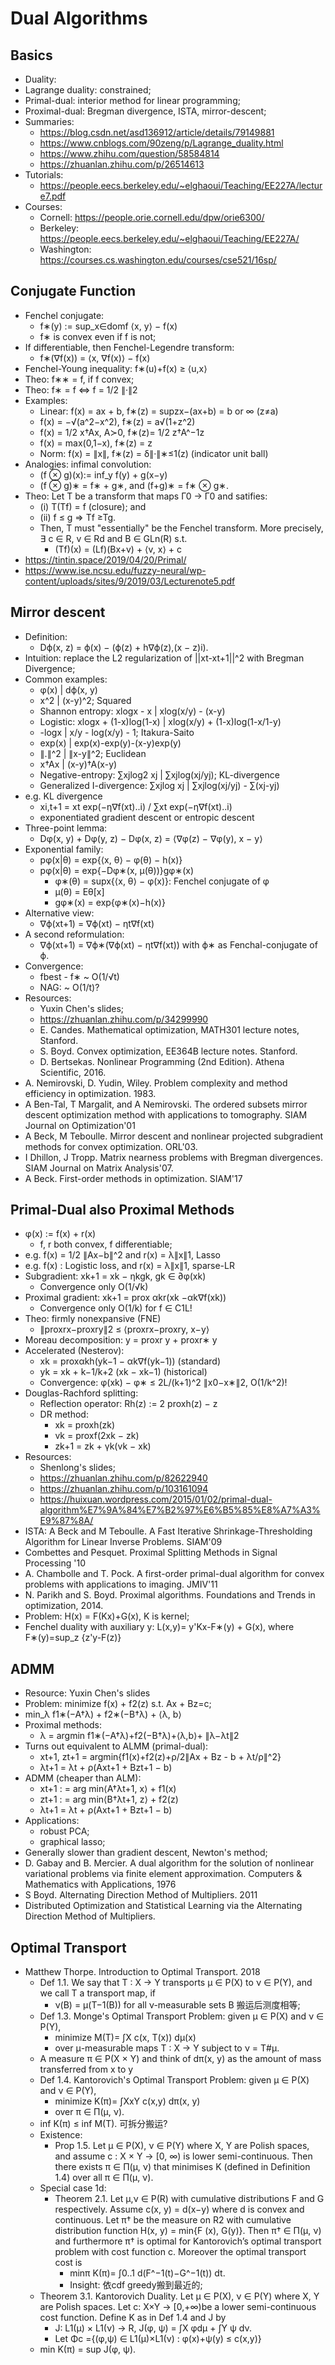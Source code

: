 # Dual Algorithms

## Basics
- Duality:
- Lagrange duality: constrained;
- Primal-dual: interior method for linear programming;
- Proximal-dual: Bregman divergence, ISTA, mirror-descent;
- Summaries:
	- https://blog.csdn.net/asd136912/article/details/79149881
	- https://www.cnblogs.com/90zeng/p/Lagrange_duality.html
	- https://www.zhihu.com/question/58584814
	- https://zhuanlan.zhihu.com/p/26514613
- Tutorials:
	- https://people.eecs.berkeley.edu/~elghaoui/Teaching/EE227A/lecture7.pdf
- Courses:
	- Cornell: https://people.orie.cornell.edu/dpw/orie6300/
	- Berkeley: https://people.eecs.berkeley.edu/~elghaoui/Teaching/EE227A/
	- Washington: https://courses.cs.washington.edu/courses/cse521/16sp/

## Conjugate Function
- Fenchel conjugate:
	- f∗(y) := sup_x∈domf ⟨x, y⟩ − f(x)
	- f∗ is convex even if f is not;
- If differentiable, then Fenchel-Legendre transform:
	- f∗(∇f(x)) = ⟨x, ∇f(x)⟩ − f(x)
- Fenchel-Young inequality: f∗(u)+f(x) ≥ ⟨u,x⟩
- Theo: f∗∗ = f, if f convex;
- Theo: f∗ = f ⇔ f = 1/2 ∥·∥2
- Examples:
	- Linear: f(x) = ax + b, f∗(z) = supzx−(ax+b) = b or ∞ (z≠a)
	- f(x) = −√(a^2−x^2), f∗(z) = a√(1+z^2)
	- f(x) = 1/2 x†Ax, A≻0, f∗(z)= 1/2 z†A^−1z
	- f(x) = max(0,1−x), f∗(z) = z
	- Norm: f(x) = ∥x∥, f∗(z) = δ∥·∥∗≤1(z) (indicator unit ball)
- Analogies: infimal convolution:
	- (f ⊗ g)(x):= inf_y f(y) + g(x−y)
	- (f ⊗ g)∗ = f∗ + g∗, and (f+g)∗ = f∗ ⊗ g∗.
- Theo: Let T be a transform that maps Γ0 → Γ0 and satifies:
	- (i) T(Tf) = f (closure); and
	- (ii) f ≤ g ⇒ Tf ≥Tg.
	- Then, T must "essentially" be the Fenchel transform. More precisely, ∃ c ∈ R, v ∈ Rd and B ∈ GLn(R) s.t.
		- (Tf)(x) = (Lf)(Bx+v) + ⟨v, x⟩ + c
- https://tintin.space/2019/04/20/Primal/
- https://www.ise.ncsu.edu/fuzzy-neural/wp-content/uploads/sites/9/2019/03/Lecturenote5.pdf

## Mirror descent
- Definition:
	- Dϕ(x, z) = ϕ(x) − (ϕ(z) + h∇ϕ(z),(x − z)i).
- Intuition: replace the L2 regularization of ||xt-xt+1||^2 with Bregman Divergence;
- Common examples:
	- φ(x) | dϕ(x, y)
	- x^2  | (x-y)^2; Squared
	- Shannon entropy: xlogx - x | xlog(x/y) - (x-y)
	- Logistic: xlogx + (1-x)log(1-x) | xlog(x/y) + (1-x)log(1-x/1-y)
	- -logx | x/y - log(x/y) - 1; Itakura-Saito
	- exp(x) | exp(x)-exp(y)-(x-y)exp(y)
	- ∥.∥^2 | ∥x-y∥^2; Euclidean
	- x†Ax | (x-y)†A(x-y)
	- Negative-entropy: ∑xjlog2 xj | ∑xjlog(xj/yj); KL-divergence
	- Generalized I-divergence: ∑xjlog xj | ∑xjlog(xj/yj) - ∑(xj-yj)
- e.g. KL divergence
	- xi,t+1 =  xt exp(−η∇f(xt)..i) / ∑xt exp(−η∇f(xt)..i)
	- exponentiated gradient descent or entropic descent
- Three-point lemma:
	- Dφ(x, y) + Dφ(y, z) − Dφ(x, z) = ⟨∇φ(z) − ∇φ(y), x − y⟩
- Exponential family:
	- pφ(x|θ) = exp{⟨x, θ⟩ − φ(θ) − h(x)}
	- pφ(x|θ) = exp{−Dφ∗(x, μ(θ))}gφ∗(x)
		- φ∗(θ) = supx{⟨x, θ⟩ − φ(x)}: Fenchel conjugate of φ 
		- μ(θ) = Eθ[x]
		- gφ∗(x) = exp{φ∗(x)−h(x)}
- Alternative view:
	- ∇ϕ(xt+1) = ∇ϕ(xt) − ηt∇f(xt)
- A second reformulation:
	- ∇ϕ(xt+1) = ∇ϕ∗(∇ϕ(xt) − ηt∇f(xt)) with ϕ∗ as Fenchal-conjugate of ϕ.
- Convergence:
	- fbest - f∗ ~ O(1/√t)
	- NAG: ~ O(1/t)?
- Resources:
	- Yuxin Chen's slides;
	- https://zhuanlan.zhihu.com/p/34299990
	- E. Candes. Mathematical optimization, MATH301 lecture notes, Stanford.
	- S. Boyd. Convex optimization, EE364B lecture notes. Stanford.
	- D. Bertsekas. Nonlinear Programming (2nd Edition). Athena Scientific, 2016.
- A. Nemirovski, D. Yudin, Wiley. Problem complexity and method efficiency in optimization. 1983.
- A Ben-Tal, T Margalit, and A Nemirovski. The ordered subsets mirror descent optimization method with applications to tomography. SIAM Journal on Optimization'01
- A Beck, M Teboulle. Mirror descent and nonlinear projected subgradient methods for convex optimization. ORL'03.
- I Dhillon, J Tropp. Matrix nearness problems with Bregman divergences. SIAM Journal on Matrix Analysis'07.
- A Beck. First-order methods in optimization. SIAM'17

## Primal-Dual also Proximal Methods
- φ(x) := f(x) + r(x)
	- f, r both convex, f differentiable;
- e.g. f(x) = 1/2 ∥Ax−b∥^2 and r(x) = λ∥x∥1, Lasso
- e.g. f(x) : Logistic loss, and r(x) = λ∥x∥1, sparse-LR
- Subgradient: xk+1 = xk − ηkgk, gk ∈ ∂φ(xk)
	- Convergence only O(1/√k)
- Proximal gradient: xk+1 = prox αkr(xk −αk∇f(xk))
	- Convergence only O(1/k) for f ∈ C1L!
- Theo: firmly nonexpansive (FNE)
	- ∥proxrx−proxry∥2 ≤ ⟨proxrx−proxry, x−y⟩
- Moreau decomposition: y = proxr y + proxr∗ y
- Accelerated (Nesterov):
	- xk = proxαkh(yk−1 − αk∇f(yk−1)) (standard)
	- yk = xk + k−1/k+2 (xk − xk−1) (historical)
	- Convergence: φ(xk) − φ∗ ≤ 2L/(k+1)^2 ∥x0−x∗∥2, O(1/k^2)!
- Douglas-Rachford splitting:
	- Reflection operator: Rh(z) := 2 proxh(z) − z
	- DR method:
		- xk = proxh(zk)
		- vk = proxf(2xk − zk)
		- zk+1 = zk + γk(vk − xk)
- Resources:
	- Shenlong's slides;
	- https://zhuanlan.zhihu.com/p/82622940
	- https://zhuanlan.zhihu.com/p/103161094
	- https://huixuan.wordpress.com/2015/01/02/primal-dual-algorithm%E7%9A%84%E7%B2%97%E6%B5%85%E8%A7%A3%E9%87%8A/
- ISTA: A Beck and M Teboulle. A Fast Iterative Shrinkage-Thresholding Algorithm for Linear Inverse Problems. SIAM'09
- Combettes and Pesquet. Proximal Splitting Methods in Signal Processing '10
- A. Chambolle and T. Pock. A first-order primal-dual algorithm for convex problems with applications to imaging. JMIV'11
- N. Parikh and S. Boyd. Proximal algorithms. Foundations and Trends in optimization, 2014.
- Problem: H(x) = F(Kx)+G(x), K is kernel;
- Fenchel duality with auxiliary y: L(x,y)= y'Kx-F∗(y) + G(x), where F∗(y)=sup_z {z'y-F(z)}

## ADMM
- Resource: Yuxin Chen's slides
- Problem: minimize f(x) + f2(z) s.t. Ax + Bz=c;
- min_λ f1∗(−A†λ) + f2∗(−B†λ) + ⟨λ, b⟩
- Proximal methods:
	- λ = argmin f1∗(−A†λ)+f2(−B†λ)+⟨λ,b⟩+ ∥λ−λt∥2
- Turns out equivalent to ALMM (primal-dual):
	- xt+1, zt+1 = argmin{f1(x)+f2(z)+ρ/2∥Ax + Bz - b + λt/ρ∥^2}
	- λt+1 = λt + ρ(Axt+1 + Bzt+1 − b)
- ADMM (cheaper than ALM):
	- xt+1 : = arg min⟨A†λt+1, x⟩ + f1(x)
	- zt+1 : = arg min⟨B†λt+1, z⟩ + f2(z)
	- λt+1 = λt + ρ(Axt+1 + Bzt+1 − b)
- Applications:
	- robust PCA;
	- graphical lasso;
- Generally slower than gradient descent, Newton's method;
- D. Gabay and B. Mercier. A dual algorithm for the solution of nonlinear variational problems via finite element approximation. Computers & Mathematics with Applications, 1976
- S Boyd. Alternating Direction Method of Multipliers. 2011
- Distributed Optimization and Statistical Learning via the Alternating Direction Method of Multipliers. 

## Optimal Transport
- Matthew Thorpe. Introduction to Optimal Transport. 2018
	- Def 1.1. We say that T : X → Y transports μ ∈ P(X) to ν ∈ P(Y), and we call T a transport map, if
		- ν(B) = μ(T−1(B)) for all ν-measurable sets B 搬运后测度相等;
	- Def 1.3. Monge's Optimal Transport Problem: given μ ∈ P(X) and ν ∈ P(Y), 
		- minimize M(T)= ∫X c(x, T(x)) dμ(x)
		- over μ-measurable maps T : X → Y subject to ν = T#μ.
	- A measure π ∈ P(X × Y) and think of dπ(x, y) as the amount of mass transferred from x to y
	- Def 1.4. Kantorovich's Optimal Transport Problem: given μ ∈ P(X) and ν ∈ P(Y),
		- minimize K(π)= ∫XxY c(x,y) dπ(x, y)
		- over π ∈ Π(μ, ν).
	- inf K(π) ≤ inf M(T). 可拆分搬运?
	- Existence:
		- Prop 1.5. Let μ ∈ P(X), ν ∈ P(Y) where X, Y are Polish spaces, and assume c : X × Y → [0, ∞) is lower semi-continuous. Then there exists π ∈ Π(μ, ν) that minimises K (defined in Definition 1.4) over all π ∈ Π(μ, ν).
	- Special case 1d:
		- Theorem 2.1. Let μ,ν ∈ P(R) with cumulative distributions F and G respectively. Assume c(x, y) = d(x−y) where d is convex and continuous. Let π† be the measure on R2 with cumulative distribution function H(x, y) = min{F (x), G(y)}. Then π† ∈ Π(μ, ν) and furthermore π† is optimal for Kantorovich’s optimal transport problem with cost function c. Moreover the optimal transport cost is
			- minπ K(π)= ∫0..1 d(F^−1(t)−G^−1(t)) dt.
			- Insight: 依cdf greedy搬到最近的;
	- Theorem 3.1. Kantorovich Duality. Let μ ∈ P(X), ν ∈ P(Y) where X, Y are Polish spaces. Let c: X×Y → [0,+∞)be a lower semi-continuous cost function. Define K as in Def 1.4 and J by
		- J: L1(μ) × L1(ν) → R, J(φ, ψ) = ∫X φdμ + ∫Y ψ dν.
		- Let Φc ={(φ,ψ) ∈ L1(μ)×L1(ν) : φ(x)+ψ(y) ≤ c(x,y)}
	- min K(π) = sup J(φ, ψ).